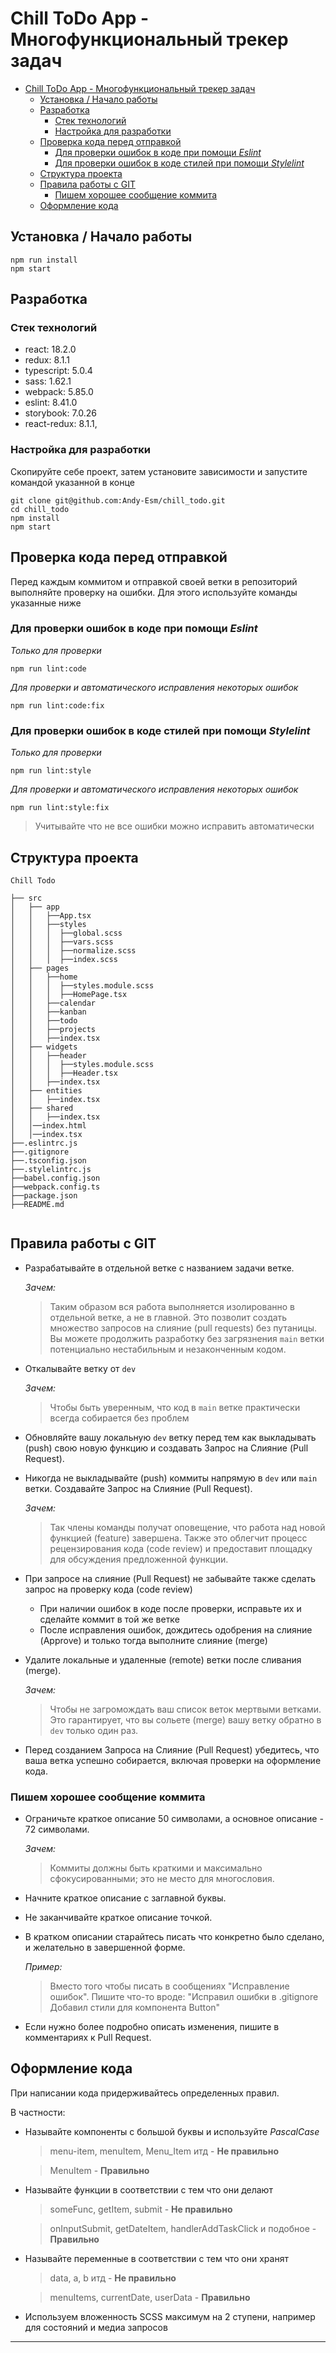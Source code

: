 # Chill ToDo App - Многофункциональный трекер задач

- [Chill ToDo App - Многофункциональный трекер задач](#chill-todo-app---многофункциональный-трекер-задач)
  - [Установка / Начало работы](#установка--начало-работы)
  - [Разработка](#разработка)
    - [Стек технологий](#стек-технологий)
    - [Настройка для разработки](#настройка-для-разработки)
  - [Проверка кода перед отправкой](#проверка-кода-перед-отправкой)
    - [Для проверки ошибок в коде при помощи _Eslint_](#для-проверки-ошибок-в-коде-при-помощи-eslint)
    - [Для проверки ошибок в коде стилей при помощи _Stylelint_](#для-проверки-ошибок-в-коде-стилей-при-помощи-stylelint)
  - [Структура проекта](#структура-проекта)
  - [Правила работы с GIT](#правила-работы-с-git)
    - [Пишем хорошее сообщение коммита](#пишем-хорошее-сообщение-коммита)
  - [Оформление кода](#оформление-кода)

## Установка / Начало работы

```shell
npm run install
npm start
```

## Разработка

### Стек технологий

- react: 18.2.0
- redux: 8.1.1
- typescript: 5.0.4
- sass: 1.62.1
- webpack: 5.85.0
- eslint: 8.41.0
- storybook: 7.0.26
- react-redux: 8.1.1,

### Настройка для разработки

Скопируйте себе проект, затем установите зависимости и запустите командой указанной в конце

```shell
git clone git@github.com:Andy-Esm/chill_todo.git
cd chill_todo
npm install
npm start
```

## Проверка кода перед отправкой

Перед каждым коммитом и отправкой своей ветки в репозиторий выполняйте проверку на ошибки. Для этого используйте команды указанные ниже

### Для проверки ошибок в коде при помощи _Eslint_

_Только для проверки_

```shell
npm run lint:code
```

_Для проверки и автоматического исправления некоторых ошибок_

```shell
npm run lint:code:fix
```

### Для проверки ошибок в коде стилей при помощи _Stylelint_

_Только для проверки_

```shell
npm run lint:style
```

_Для проверки и автоматического исправления некоторых ошибок_

```shell
npm run lint:style:fix
```

> Учитывайте что не все ошибки можно исправить автоматически

## Структура проекта

```
Chill Todo

├── src
│   ├── app
│   │   ├──App.tsx
│   │   ├──styles
│   │   │  ├──global.scss
│   │   │  ├──vars.scss
│   │   │  ├──normalize.scss
│   │   │  ├──index.scss
│   ├── pages
│   │   ├──home
│   │   │  ├──styles.module.scss
│   │   │  ├──HomePage.tsx
│   │   ├──calendar
│   │   ├──kanban
│   │   ├──todo
│   │   ├──projects
│   │   ├──index.tsx
│   ├── widgets
│   │   ├──header
│   │   │  ├──styles.module.scss
│   │   │  ├──Header.tsx
│   │   ├──index.tsx
│   ├── entities
│   │   ├──index.tsx
│   ├── shared
│   │   ├──index.tsx
│   │──index.html
│   │──index.tsx
├──.eslintrc.js
├──.gitignore
├──.tsconfig.json
├──.stylelintrc.js
├──babel.config.json
├──webpack.config.ts
├──package.json
├──README.md


```

## Правила работы с GIT

- Разрабатывайте в отдельной ветке с названием задачи ветке.

  _Зачем:_

  > Таким образом вся работа выполняется изолированно в отдельной ветке, а не в главной. Это позволит создать множество запросов на слияние (pull requests) без путаницы. Вы можете продолжить разработку без загрязнения `main` ветки потенциально нестабильным и незаконченным кодом.

- Откалывайте ветку от `dev`

  _Зачем:_

  > Чтобы быть уверенным, что код в `main` ветке практически всегда собирается без проблем

- Обновляйте вашу локальную `dev` ветку перед тем как выкладывать (push) свою новую функцию и создавать Запрос на Слияние (Pull Request).

- Никогда не выкладывайте (push) коммиты напрямую в `dev` или `main` ветки. Создавайте Запрос на Слияние (Pull Request).

  _Зачем:_

  > Так члены команды получат оповещение, что работа над новой функцией (feature) завершена. Также это облегчит процесс рецензирования кода (code review) и предоставит площадку для обсуждения предложенной функции.

- При запросе на слияние (Pull Request) не забывайте также сделать запрос на проверку кода (code review)

  - При наличии ошибок в коде после проверки, исправьте их и сделайте коммит в той же ветке
  - После исправления ошибок, дождитесь одобрения на слияние (Approve) и только тогда выполните слияние (merge)

- Удалите локальные и удаленные (remote) ветки после сливания (merge).

  _Зачем:_

  > Чтобы не загромождать ваш список веток мертвыми ветками. Это гарантирует, что вы сольете (merge) вашу ветку обратно в `dev` только один раз.

- Перед созданием Запроса на Слияние (Pull Request) убедитесь, что ваша ветка успешно собирается, включая проверки на оформление кода.

### Пишем хорошее сообщение коммита

- Ограничьте краткое описание 50 символами, а основное описание - 72 символами.

  _Зачем:_

  > Коммиты должны быть краткими и максимально сфокусированными; это не место для многословия.

- Начните краткое описание с заглавной буквы.

- Не заканчивайте краткое описание точкой.

- В кратком описании старайтесь писать что конкретно было сделано, и желательно в завершенной форме.

  _Пример:_

  > Вместо того чтобы писать в сообщениях "Исправление ошибок". Пишите что-то вроде: "Исправил ошибки в .gitignore Добавил стили для компонента Button"

- Если нужно более подробно описать изменения, пишите в комментариях к Pull Request.

## Оформление кода

При написании кода придерживайтесь определенных правил.

В частности:

- Называйте компоненты с большой буквы и используйте _PascalCase_

  > menu-item, menuItem, Menu_Item итд - **Не правильно**

  > MenuItem - **Правильно**

- Называйте функции в соответствии с тем что они делают

  > someFunc, getItem, submit - **Не правильно**

  > onInputSubmit, getDateItem, handlerAddTaskClick и подобное - **Правильно**

- Называйте переменные в соответствии с тем что они хранят

  > data, a, b итд - **Не правильно**

  > menuItems, currentDate, userData - **Правильно**

- Используем вложенность SCSS максимум на 2 ступени, например для состояний и медиа запросов

---
